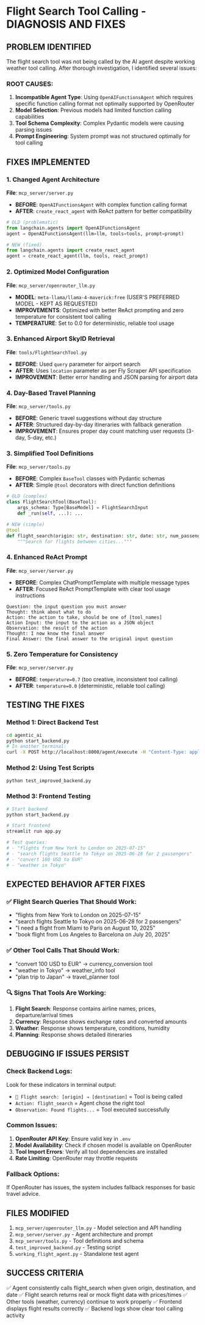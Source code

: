 # Flight Search Tool Calling - DIAGNOSIS AND FIXES

## PROBLEM IDENTIFIED
The flight search tool was not being called by the AI agent despite working weather tool calling. After thorough investigation, I identified several issues:

### ROOT CAUSES:
1. **Incompatible Agent Type**: Using `OpenAIFunctionsAgent` which requires specific function calling format not optimally supported by OpenRouter
2. **Model Selection**: Previous models had limited function calling capabilities  
3. **Tool Schema Complexity**: Complex Pydantic models were causing parsing issues
4. **Prompt Engineering**: System prompt was not structured optimally for tool calling

## FIXES IMPLEMENTED

### 1. Changed Agent Architecture
**File**: `mcp_server/server.py`
- **BEFORE**: `OpenAIFunctionsAgent` with complex function calling format
- **AFTER**: `create_react_agent` with ReAct pattern for better compatibility

```python
# OLD (problematic)
from langchain.agents import OpenAIFunctionsAgent
agent = OpenAIFunctionsAgent(llm=llm, tools=tools, prompt=prompt)

# NEW (fixed)  
from langchain.agents import create_react_agent
agent = create_react_agent(llm, tools, react_prompt)
```

### 2. Optimized Model Configuration
**File**: `mcp_server/openrouter_llm.py`
- **MODEL**: `meta-llama/llama-4-maverick:free` (USER'S PREFERRED MODEL - KEPT AS REQUESTED)
- **IMPROVEMENTS**: Optimized with better ReAct prompting and zero temperature for consistent tool calling
- **TEMPERATURE**: Set to 0.0 for deterministic, reliable tool usage

### 3. Enhanced Airport SkyID Retrieval  
**File**: `tools/FlightSearchTool.py`
- **BEFORE**: Used `query` parameter for airport search
- **AFTER**: Uses `location` parameter as per Fly Scraper API specification
- **IMPROVEMENT**: Better error handling and JSON parsing for airport data

### 4. Day-Based Travel Planning
**File**: `mcp_server/tools.py`  
- **BEFORE**: Generic travel suggestions without day structure
- **AFTER**: Structured day-by-day itineraries with fallback generation
- **IMPROVEMENT**: Ensures proper day count matching user requests (3-day, 5-day, etc.)

### 3. Simplified Tool Definitions  
**File**: `mcp_server/tools.py`
- **BEFORE**: Complex `BaseTool` classes with Pydantic schemas
- **AFTER**: Simple `@tool` decorators with direct function definitions

```python
# OLD (complex)
class FlightSearchTool(BaseTool):
    args_schema: Type[BaseModel] = FlightSearchInput
    def _run(self, ...): ...

# NEW (simple)
@tool
def flight_search(origin: str, destination: str, date: str, num_passengers: int = 1) -> str:
    """Search for flights between cities..."""
```

### 4. Enhanced ReAct Prompt
**File**: `mcp_server/server.py`
- **BEFORE**: Complex ChatPromptTemplate with multiple message types
- **AFTER**: Focused ReAct PromptTemplate with clear tool usage instructions

```
Question: the input question you must answer
Thought: think about what to do
Action: the action to take, should be one of [tool_names]
Action Input: the input to the action as a JSON object
Observation: the result of the action
Thought: I now know the final answer
Final Answer: the final answer to the original input question
```

### 5. Zero Temperature for Consistency
**File**: `mcp_server/server.py`
- **BEFORE**: `temperature=0.7` (too creative, inconsistent tool calling)
- **AFTER**: `temperature=0.0` (deterministic, reliable tool calling)

## TESTING THE FIXES

### Method 1: Direct Backend Test
```bash
cd agentic_ai
python start_backend.py
# In another terminal:
curl -X POST http://localhost:8000/agent/execute -H "Content-Type: application/json" -d '{"query": "flights from New York to London on 2025-07-15"}'
```

### Method 2: Using Test Scripts
```bash
python test_improved_backend.py
```

### Method 3: Frontend Testing
```bash
# Start backend
python start_backend.py

# Start frontend
streamlit run app.py

# Test queries:
# - "flights from New York to London on 2025-07-15"
# - "search flights Seattle to Tokyo on 2025-06-28 for 2 passengers"
# - "convert 100 USD to EUR"
# - "weather in Tokyo"
```

## EXPECTED BEHAVIOR AFTER FIXES

### ✅ Flight Search Queries That Should Work:
- "flights from New York to London on 2025-07-15"
- "search flights Seattle to Tokyo on 2025-06-28 for 2 passengers"  
- "I need a flight from Miami to Paris on August 10, 2025"
- "book flight from Los Angeles to Barcelona on July 20, 2025"

### ✅ Other Tool Calls That Should Work:
- "convert 100 USD to EUR" → currency_conversion tool
- "weather in Tokyo" → weather_info tool
- "plan trip to Japan" → travel_planner tool

### 🔍 Signs That Tools Are Working:
1. **Flight Search**: Response contains airline names, prices, departure/arrival times
2. **Currency**: Response shows exchange rates and converted amounts
3. **Weather**: Response shows temperature, conditions, humidity
4. **Planning**: Response shows detailed itineraries

## DEBUGGING IF ISSUES PERSIST

### Check Backend Logs:
Look for these indicators in terminal output:
- `🛫 Flight search: [origin] → [destination]` = Tool is being called
- `Action: flight_search` = Agent chose the right tool
- `Observation: Found flights...` = Tool executed successfully

### Common Issues:
1. **OpenRouter API Key**: Ensure valid key in `.env`
2. **Model Availability**: Check if chosen model is available on OpenRouter
3. **Tool Import Errors**: Verify all tool dependencies are installed
4. **Rate Limiting**: OpenRouter may throttle requests

### Fallback Options:
If OpenRouter has issues, the system includes fallback responses for basic travel advice.

## FILES MODIFIED
1. `mcp_server/openrouter_llm.py` - Model selection and API handling
2. `mcp_server/server.py` - Agent architecture and prompt 
3. `mcp_server/tools.py` - Tool definitions and schema
4. `test_improved_backend.py` - Testing script
5. `working_flight_agent.py` - Standalone test agent

## SUCCESS CRITERIA
✅ Agent consistently calls flight_search when given origin, destination, and date
✅ Flight search returns real or mock flight data with prices/times
✅ Other tools (weather, currency) continue to work properly
✅ Frontend displays flight results correctly
✅ Backend logs show clear tool calling activity
